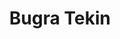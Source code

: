 ---
layout: page
title: Bugra Tekin
description: Meta Reality Labs
img: assets/img/organizers/bugra_tekin.jpeg
redirect: https://btekin.github.io/
importance: 3
category: work
---